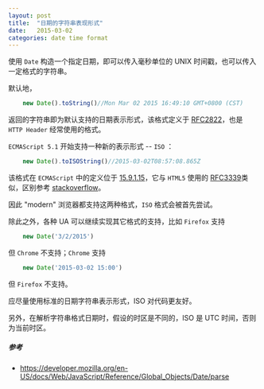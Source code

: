 ```yaml
---
layout: post
title:  "日期的字符串表现形式"
date:   2015-03-02
categories: date time format
---
```


使用 `Date` 构造一个指定日期，即可以传入毫秒单位的 UNIX 时间戳，也可以传入一定格式的字符串。

默认地，

```javascript
    new Date().toString()//Mon Mar 02 2015 16:49:10 GMT+0800 (CST)
```

返回的字符串即为默认支持的日期表示形式，该格式定义于 [RFC2822](http://tools.ietf.org/html/rfc2822#section-3.3)，也是 `HTTP Header` 经常使用的格式。

`ECMAScript 5.1` 开始支持一种新的表示形式 -- `ISO` ：

```javascript
    new Date().toISOString()//2015-03-02T08:57:08.865Z
```

该格式在 `ECMAScript` 中的定义位于 [15.9.1.15](http://www.ecma-international.org/ecma-262/5.1/#sec-15.9.1.15)，它与 `HTML5` 使用的 [RFC3339](http://tools.ietf.org/html/rfc3339)类似，区别参考 [stackoverflow](http://stackoverflow.com/questions/522251/whats-the-difference-between-iso-8601-and-rfc-3339-date-formats)。

因此 "modern" 浏览器都支持这两种格式，`ISO` 格式会被首先尝试。

除此之外，各种 UA 可以继续实现其它格式的支持，比如 `Firefox` 支持

```javascript
    new Date('3/2/2015')
```

但 `Chrome` 不支持；`Chrome` 支持

```javascript
    new Date('2015-03-02 15:00')
```

但 `Firefox` 不支持。

应尽量使用标准的日期字符串表示形式，ISO 对代码更友好。

另外，在解析字符串格式日期时，假设的时区是不同的，ISO 是 UTC 时间，否则为当前时区。

##### 参考

 - <https://developer.mozilla.org/en-US/docs/Web/JavaScript/Reference/Global_Objects/Date/parse>
